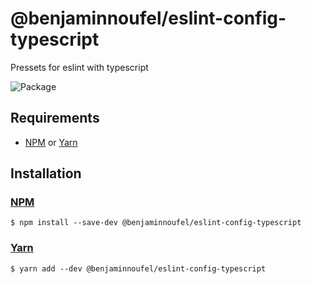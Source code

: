 # @benjaminnoufel/eslint-config-typescript

Pressets for eslint with typescript

![Package](https://github.com/benjaminnoufel/eslint-config-typescript/workflows/Package/badge.svg)

## Requirements

- [NPM][npm] or [Yarn][yarn]

## Installation

### [NPM][npm]

```console
$ npm install --save-dev @benjaminnoufel/eslint-config-typescript
```

### [Yarn][yarn]

```console
$ yarn add --dev @benjaminnoufel/eslint-config-typescript
```

[npm]: https://www.npmjs.com/
[yarn]: https://yarnpkg.com/
